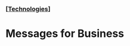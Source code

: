 ### [[Technologies](./human-interface-guidelines-markdown/technologies.md)]  
  
# **Messages for Business**  

